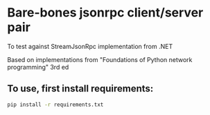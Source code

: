 # Bare-bones jsonrpc client/server pair

To test against StreamJsonRpc implementation from .NET

Based on implementations from "Foundations of Python network programming" 3rd ed

## To use, first install requirements:

```sh
pip install -r requirements.txt
```

